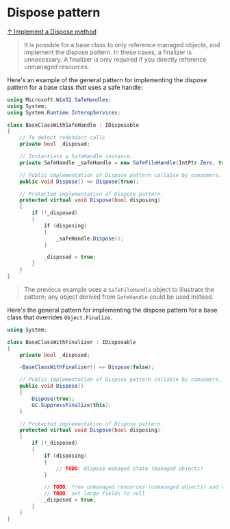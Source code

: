 # Dispose pattern

[↑ Implement a Dispose method](https://learn.microsoft.com/en-us/dotnet/standard/garbage-collection/implementing-dispose)

> It is possible for a base class to only reference managed objects, and implement the dispose pattern. In these cases, a finalizer is unnecessary. A finalizer is only required if you directly reference unmanaged resources.

Here's an example of the general pattern for implementing the dispose pattern for a base class that uses a safe handle:

```csharp
using Microsoft.Win32.SafeHandles;
using System;
using System.Runtime.InteropServices;

class BaseClassWithSafeHandle : IDisposable
{
    // To detect redundant calls
    private bool _disposed;

    // Instantiate a SafeHandle instance.
    private SafeHandle _safeHandle = new SafeFileHandle(IntPtr.Zero, true);

    // Public implementation of Dispose pattern callable by consumers.
    public void Dispose() => Dispose(true);

    // Protected implementation of Dispose pattern.
    protected virtual void Dispose(bool disposing)
    {
        if (!_disposed)
        {
            if (disposing)
            {
                _safeHandle.Dispose();
            }

            _disposed = true;
        }
    }
}
```

> The previous example uses a `SafeFileHandle` object to illustrate the pattern; any object derived from `SafeHandle` could be used instead.

Here's the general pattern for implementing the dispose pattern for a base class that overrides `Object.Finalize`.

```csharp
using System;

class BaseClassWithFinalizer : IDisposable
{
    private bool _disposed;

    ~BaseClassWithFinalizer() => Dispose(false);

    // Public implementation of Dispose pattern callable by consumers.
    public void Dispose()
    {
        Dispose(true);
        GC.SuppressFinalize(this);
    }

    // Protected implementation of Dispose pattern.
    protected virtual void Dispose(bool disposing)
    {
        if (!_disposed)
        {
            if (disposing)
            {
                // TODO: dispose managed state (managed objects)
            }

            // TODO: free unmanaged resources (unmanaged objects) and override finalizer
            // TODO: set large fields to null
            _disposed = true;
        }
    }
}
```

